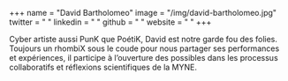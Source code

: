 +++
name = "David Bartholomeo"
image = "/img/david-bartholomeo.jpg"
twitter = " "
linkedin = " "
github = " "
website = " "
+++


Cyber artiste aussi PunK que PoétiK, David est notre garde fou des folies. Toujours un rhombiX sous le coude pour nous partager ses performances et expériences, il participe à l’ouverture des possibles dans les processus collaboratifs et réflexions scientifiques de la MYNE.